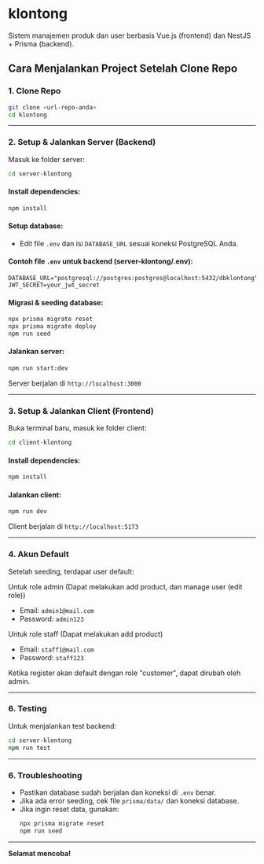 # klontong

Sistem manajemen produk dan user berbasis Vue.js (frontend) dan NestJS + Prisma (backend).

## Cara Menjalankan Project Setelah Clone Repo

### 1. Clone Repo

```sh
git clone <url-repo-anda>
cd klontong
```

---

### 2. Setup & Jalankan Server (Backend)

Masuk ke folder server:

```sh
cd server-klontong
```

#### Install dependencies:

```sh
npm install
```

#### Setup database:

- Edit file `.env` dan isi `DATABASE_URL` sesuai koneksi PostgreSQL Anda.

#### Contoh file `.env` untuk backend (server-klontong/.env):

```env
DATABASE_URL="postgresql://postgres:postgres@localhost:5432/dbklontong"
JWT_SECRET=your_jwt_secret
```

#### Migrasi & seeding database:

```sh
npx prisma migrate reset
npx prisma migrate deploy
npm run seed
```

#### Jalankan server:

```sh
npm run start:dev
```

Server berjalan di `http://localhost:3000`

---

### 3. Setup & Jalankan Client (Frontend)

Buka terminal baru, masuk ke folder client:

```sh
cd client-klontong
```

#### Install dependencies:

```sh
npm install
```

#### Jalankan client:

```sh
npm run dev
```

Client berjalan di `http://localhost:5173`

---

### 4. Akun Default

Setelah seeding, terdapat user default:

Untuk role admin (Dapat melakukan add product, dan manage user (edit role))

- Email: `admin1@mail.com`
- Password: `admin123`

Untuk role staff (Dapat melakukan add product)

- Email: `staff1@mail.com`
- Password: `staff123`

Ketika register akan default dengan role "customer", dapat dirubah oleh admin.

---

### 6. Testing

Untuk menjalankan test backend:

```sh
cd server-klontong
npm run test
```

---

### 6. Troubleshooting

- Pastikan database sudah berjalan dan koneksi di `.env` benar.
- Jika ada error seeding, cek file `prisma/data/` dan koneksi database.
- Jika ingin reset data, gunakan:
  ```sh
  npx prisma migrate reset
  npm run seed
  ```

---

**Selamat mencoba!**
